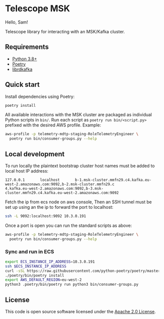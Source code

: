 # Telescope MSK

Hello, Sam!

Telescope library for interacting with an MSK/Kafka cluster.

## Requirements

* [Python 3.8+](https://www.python.org/downloads/release)
* [Poetry](https://python-poetry.org/)
* [librdkafka](https://github.com/edenhill/librdkafka)

## Quick start

Install dependencies using Poetry:

```sh
poetry install
```

All available interactions with the MSK cluster are packaged as individual Python scripts in `bin/`. 
Run each script as `poetry run bin/<script.py>` prefixed with the desired AWS profile. 
Example:

```sh
aws-profile -p telemetry-mdtp-staging-RoleTelemetryEngineer \
  poetry run bin/consumer-groups.py --help
```

## Local development

To run locally the plaintext bootstrap cluster host names must be added to local host IP address:
```
127.0.0.1       localhost       b-1.msk-cluster.mmfn29.c4.kafka.eu-west-2.amazonaws.com:9092,b-2.msk-cluster.mmfn29.c
4.kafka.eu-west-2.amazonaws.com:9092,b-3.msk-cluster.mmfn29.c4.kafka.eu-west-2.amazonaws.com:9092
```
Fetch the ip from ecs node on aws console,
Then an SSH tunnel must be set up using an the ip to forward the port to localhost:
```sh
ssh -L 9092:localhost:9092 10.3.0.191
```
Once a port is open you can run the standard scripts as above:
```sh
aws-profile -p telemetry-mdtp-staging-RoleTelemetryEngineer \
  poetry run bin/consumer-groups.py --help
```

### Sync and run in ECS

```sh
export ECS_INSTANCE_IP_ADDRESS=10.3.0.191
ssh $ECS_INSTANCE_IP_ADDRESS
curl -sSL https://raw.githubusercontent.com/python-poetry/poetry/master/get-poetry.py | python -
./poetry/bin/poetry install
export AWS_DEFAULT_REGION=eu-west-2
python3 .poetry/bin/poetry run python3 bin/consumer-groups.py
```

## License

This code is open source software licensed under the [Apache 2.0 License]("http://www.apache.org/licenses/LICENSE-2.0.html").

